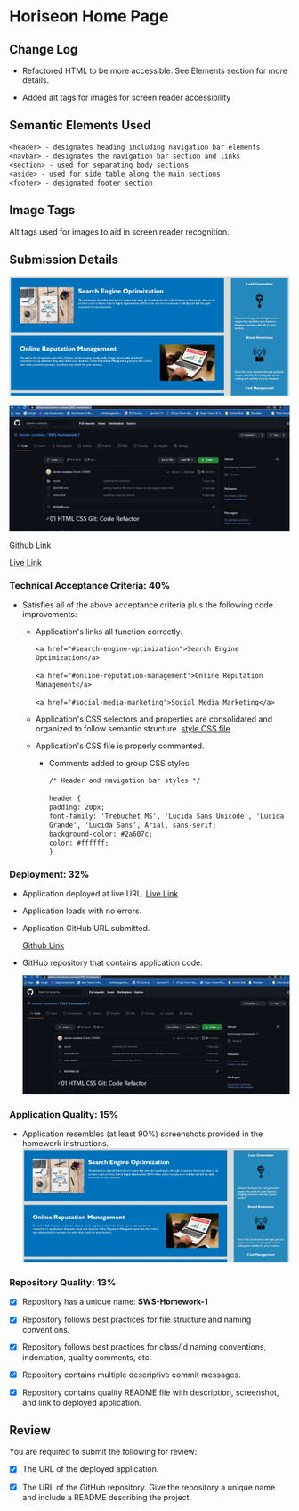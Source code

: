 # Horiseon Home Page

## Change Log

* Refactored HTML to be more accessible.  See Elements section for more details.

* Added alt tags for images for screen reader accessibility

## Semantic Elements Used

```
<header> - designates heading including navigation bar elements
<navbar> - designates the navigation bar section and links
<section> - used for separating body sections
<aside> - used for side table along the main sections
<footer> - designated footer section
```

## Image Tags

Alt tags used for images to aid in screen reader recognition.

## Submission Details

![Reference Page](./assets/images/page-reference.jpg)

![Github Repo](./assets/images/github-repo.jpg)

[Github Link](https://github.com/steven-sosebee/SWS-homework-1)

[Live Link](https://steven-sosebee.github.io/SWS-homework-1/)

### Technical Acceptance Criteria: 40%

* Satisfies all of the above acceptance criteria plus the following code improvements:

  * Application's links all function correctly.
    ```
    <a href="#search-engine-optimization">Search Engine Optimization</a>

    <a href="#online-reputation-management">Online Reputation Management</a>
    
    <a href="#social-media-marketing">Social Media Marketing</a>
    ```

  * Application's CSS selectors and properties are consolidated and organized to follow semantic structure.
  [style CSS file](./assets/css/style.css)

  * Application's CSS file is properly commented.
    * Comments added to group CSS styles
      ```
      /* Header and navigation bar styles */
      
      header {
      padding: 20px;
      font-family: 'Trebuchet MS', 'Lucida Sans Unicode', 'Lucida Grande', 'Lucida Sans', Arial, sans-serif;
      background-color: #2a607c;
      color: #ffffff;
      }
      ```

### Deployment: 32%

* Application deployed at live URL.
  [Live Link](https://steven-sosebee.github.io/SWS-homework-1/)

* Application loads with no errors.

* Application GitHub URL submitted.
  
    [Github Link](https://github.com/steven-sosebee/SWS-homework-1)
* GitHub repository that contains application code.

  ![Github Repo](./assets/images/github-repo.jpg)

### Application Quality: 15%

* Application resembles (at least 90%) screenshots provided in the homework instructions.
  ![Reference Page](./assets/images/page-reference.jpg)

### Repository Quality: 13%

- [x] Repository has a unique name: **SWS-Homework-1**

- [x] Repository follows best practices for file structure and naming conventions.

- [x] Repository follows best practices for class/id naming conventions, indentation, quality comments, etc.

- [x] Repository contains multiple descriptive commit messages.

- [x] Repository contains quality README file with description, screenshot, and link to deployed application.

## Review

You are required to submit the following for review:

- [x] The URL of the deployed application.

- [x] The URL of the GitHub repository. Give the repository a unique name and include a README describing the project.
